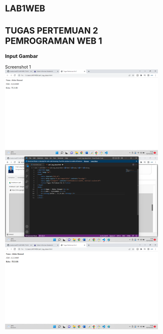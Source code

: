 # LAB1WEB
# TUGAS PERTEMUAN 2 PEMROGRAMAN WEB 1

### Input Gambar
Screenshot 1
![Gambar 1](Screenshot/ss1.png)
![Gambar 2](Screenshot/ss2.png)
![Gambar 3](Screenshot/ss3.png)